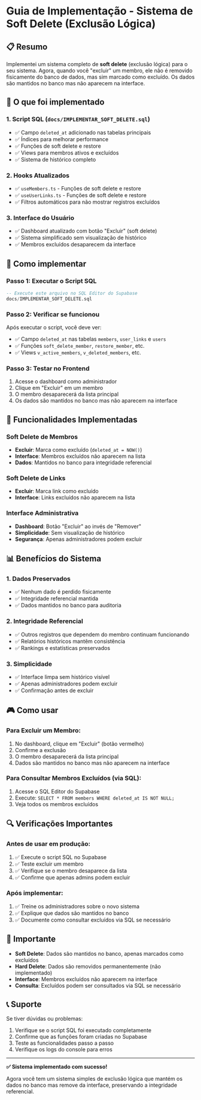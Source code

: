 # Guia de Implementação - Sistema de Soft Delete (Exclusão Lógica)

## 📋 Resumo

Implementei um sistema completo de **soft delete** (exclusão lógica) para o seu sistema. Agora, quando você "excluir" um membro, ele não é removido fisicamente do banco de dados, mas sim marcado como excluído. Os dados são mantidos no banco mas não aparecem na interface.

## 🎯 O que foi implementado

### 1. **Script SQL** (`docs/IMPLEMENTAR_SOFT_DELETE.sql`)
- ✅ Campo `deleted_at` adicionado nas tabelas principais
- ✅ Índices para melhorar performance
- ✅ Funções de soft delete e restore
- ✅ Views para membros ativos e excluídos
- ✅ Sistema de histórico completo

### 2. **Hooks Atualizados**
- ✅ `useMembers.ts` - Funções de soft delete e restore
- ✅ `useUserLinks.ts` - Funções de soft delete e restore
- ✅ Filtros automáticos para não mostrar registros excluídos

### 3. **Interface do Usuário**
- ✅ Dashboard atualizado com botão "Excluir" (soft delete)
- ✅ Sistema simplificado sem visualização de histórico
- ✅ Membros excluídos desaparecem da interface

## 🚀 Como implementar

### Passo 1: Executar o Script SQL
```sql
-- Execute este arquivo no SQL Editor do Supabase
docs/IMPLEMENTAR_SOFT_DELETE.sql
```

### Passo 2: Verificar se funcionou
Após executar o script, você deve ver:
- ✅ Campo `deleted_at` nas tabelas `members`, `user_links` e `users`
- ✅ Funções `soft_delete_member`, `restore_member`, etc.
- ✅ Views `v_active_members`, `v_deleted_members`, etc.

### Passo 3: Testar no Frontend
1. Acesse o dashboard como administrador
2. Clique em "Excluir" em um membro
3. O membro desaparecerá da lista principal
4. Os dados são mantidos no banco mas não aparecem na interface

## 🔧 Funcionalidades Implementadas

### **Soft Delete de Membros**
- **Excluir**: Marca como excluído (`deleted_at = NOW()`)
- **Interface**: Membros excluídos não aparecem na lista
- **Dados**: Mantidos no banco para integridade referencial

### **Soft Delete de Links**
- **Excluir**: Marca link como excluído
- **Interface**: Links excluídos não aparecem na lista

### **Interface Administrativa**
- **Dashboard**: Botão "Excluir" ao invés de "Remover"
- **Simplicidade**: Sem visualização de histórico
- **Segurança**: Apenas administradores podem excluir

## 📊 Benefícios do Sistema

### **1. Dados Preservados**
- ✅ Nenhum dado é perdido fisicamente
- ✅ Integridade referencial mantida
- ✅ Dados mantidos no banco para auditoria

### **2. Integridade Referencial**
- ✅ Outros registros que dependem do membro continuam funcionando
- ✅ Relatórios históricos mantêm consistência
- ✅ Rankings e estatísticas preservados

### **3. Simplicidade**
- ✅ Interface limpa sem histórico visível
- ✅ Apenas administradores podem excluir
- ✅ Confirmação antes de excluir

## 🎮 Como usar

### **Para Excluir um Membro:**
1. No dashboard, clique em "Excluir" (botão vermelho)
2. Confirme a exclusão
3. O membro desaparecerá da lista principal
4. Dados são mantidos no banco mas não aparecem na interface

### **Para Consultar Membros Excluídos (via SQL):**
1. Acesse o SQL Editor do Supabase
2. Execute: `SELECT * FROM members WHERE deleted_at IS NOT NULL;`
3. Veja todos os membros excluídos

## 🔍 Verificações Importantes

### **Antes de usar em produção:**
1. ✅ Execute o script SQL no Supabase
2. ✅ Teste excluir um membro
3. ✅ Verifique se o membro desaparece da lista
4. ✅ Confirme que apenas admins podem excluir

### **Após implementar:**
1. ✅ Treine os administradores sobre o novo sistema
2. ✅ Explique que dados são mantidos no banco
3. ✅ Documente como consultar excluídos via SQL se necessário

## 🚨 Importante

- **Soft Delete**: Dados são mantidos no banco, apenas marcados como excluídos
- **Hard Delete**: Dados são removidos permanentemente (não implementado)
- **Interface**: Membros excluídos não aparecem na interface
- **Consulta**: Excluídos podem ser consultados via SQL se necessário

## 📞 Suporte

Se tiver dúvidas ou problemas:
1. Verifique se o script SQL foi executado completamente
2. Confirme que as funções foram criadas no Supabase
3. Teste as funcionalidades passo a passo
4. Verifique os logs do console para erros

---

**✅ Sistema implementado com sucesso!** 

Agora você tem um sistema simples de exclusão lógica que mantém os dados no banco mas remove da interface, preservando a integridade referencial.
